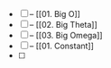 

- [ ] – [[01. Big O]]
- [ ] – [[02. Big Theta]]
- [ ] – [[03. Big Omega]]
- [ ] – [[01. Constant]]
- [ ] 